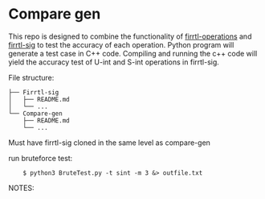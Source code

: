 Compare gen
=================
This repo is designed to combine the functionality of [firrtl-operations](https://github.com/ucsc-vama/firrtl-operations/tree/main) and [firrtl-sig](https://github.com/ucsc-vama/firrtl-sig) to test the accuracy of each operation. Python program will generate a test case in C++ code. Compiling and running the c++ code will yield the accuracy test of U-int and S-int operations in firrtl-sig.


File structure:
```
├── Firrtl-sig
│	├── README.md
│	└── ...
└── Compare-gen
	├── README.md
	└── ...
```
Must have firrtl-sig cloned in the same level as compare-gen

run bruteforce test:
```
    $ python3 BruteTest.py -t sint -m 3 &> outfile.txt
```

NOTES: